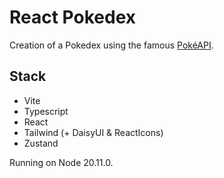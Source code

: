 # React Pokedex

Creation of a Pokedex using the famous [PokéAPI](https://pokeapi.co/).

## Stack

- Vite
- Typescript
- React
- Tailwind (+ DaisyUI & ReactIcons)
- Zustand

Running on Node 20.11.0.